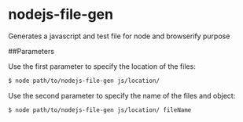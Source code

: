 # nodejs-file-gen
Generates a javascript and test file for node and browserify purpose

##Parameters

Use the first parameter to specify the location of the files:

```sh
$ node path/to/nodejs-file-gen js/location/
```

Use the second parameter to specify the name of the files and object:

```sh
$ node path/to/nodejs-file-gen js/location/ fileName
```
